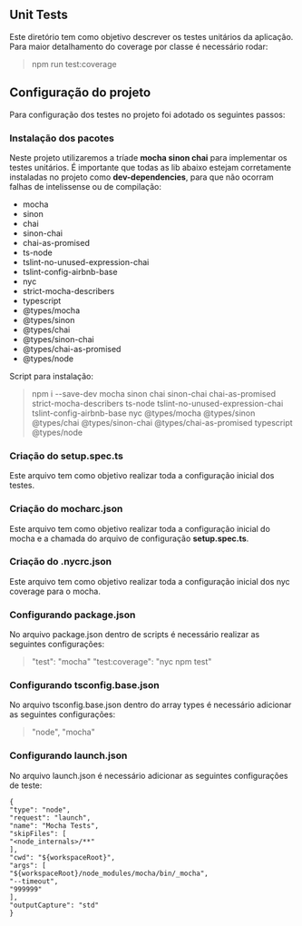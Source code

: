 ## Unit Tests

Este diretório tem como objetivo descrever os testes unitários da aplicação. Para maior detalhamento do coverage por classe é necessário rodar:
> npm run test:coverage

## Configuração do projeto
Para configuração dos testes no projeto foi adotado os seguintes passos:

### Instalação dos pacotes
Neste projeto utilizaremos a tríade **mocha sinon chai** para implementar os testes unitários. É importante que todas as lib abaixo estejam corretamente instaladas no projeto como **dev-dependencies**, para que não ocorram falhas de intelissense ou de compilação:
-   mocha
-   sinon    
-   chai    
-   sinon-chai    
-   chai-as-promised    
-   ts-node    
-   tslint-no-unused-expression-chai    
-   tslint-config-airbnb-base    
-   nyc    
-   strict-mocha-describers
-   typescript    
-   @types/mocha    
-   @types/sinon    
-   @types/chai    
-   @types/sinon-chai    
-   @types/chai-as-promised    
-   @types/node

Script para instalação:
> npm i --save-dev mocha sinon chai sinon-chai chai-as-promised strict-mocha-describers ts-node tslint-no-unused-expression-chai tslint-config-airbnb-base nyc @types/mocha @types/sinon @types/chai @types/sinon-chai @types/chai-as-promised typescript @types/node

### Criação do setup.spec.ts
Este arquivo tem como objetivo realizar toda a configuração inicial dos testes.

### Criação do mocharc.json
Este arquivo tem como objetivo realizar toda a configuração inicial do mocha e a chamada do arquivo de configuração **setup.spec.ts**.

### Criação do .nycrc.json
Este arquivo tem como objetivo realizar toda a configuração inicial dos nyc coverage para o mocha.

### Configurando package.json

No arquivo package.json dentro de scripts é necessário realizar as seguintes configurações:
> "test": "mocha"
> "test:coverage": "nyc npm test"

### Configurando tsconfig.base.json
No arquivo tsconfig.base.json dentro do array types é necessário adicionar as seguintes configurações:
> "node",
> "mocha"

### Configurando launch.json
No arquivo launch.json é necessário adicionar as seguintes configurações de teste:

    {
    "type": "node",
    "request": "launch",
    "name": "Mocha Tests",
    "skipFiles": [
    "<node_internals>/**"
    ],
    "cwd": "${workspaceRoot}",
    "args": [
    "${workspaceRoot}/node_modules/mocha/bin/_mocha",
    "--timeout",
    "999999"
    ],
    "outputCapture": "std"
    }
